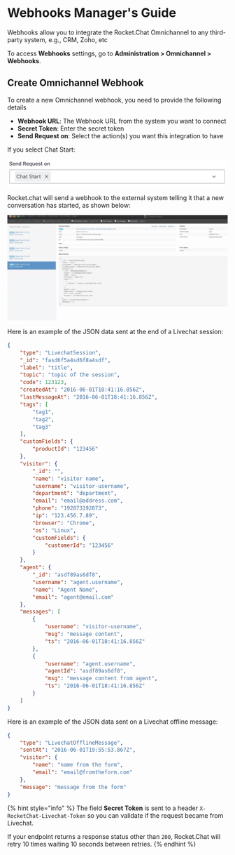 # Webhooks Manager's Guide

Webhooks allow you to integrate the Rocket.Chat Omnichannel to any third-party system, e.g., CRM, Zoho, etc

To access **Webhooks** settings, go to **Administration > Omnichannel > Webhooks**.

## Create Omnichannel Webhook

To create a new Omnichannel webhook, you need to provide the following details

* **Webhook URL**: The Webhook URL from the system you want to connect
* **Secret Token**: Enter the secret token
* **Send Request on**: Select the action(s) you want this integration to have

If you select Chat Start:

![](<../../.gitbook/assets/2 (12).png>)

Rocket.chat will send a webhook to the external system telling it that a new conversation has started, as shown below:

![](<../../.gitbook/assets/3 (12).png>)

Here is an example of the JSON data sent at the end of a Livechat session:

```json
{
    "type": "LivechatSession",
    "_id": "fasd6f5a4sd6f8a4sdf",
    "label": "title",
    "topic": "topic of the session",
    "code": 123123,
    "createdAt": "2016-06-01T18:41:16.856Z",
    "lastMessageAt": "2016-06-01T18:41:16.856Z",
    "tags": [
        "tag1",
        "tag2",
        "tag3"
    ],
    "customFields": {
        "productId": "123456"
    },
    "visitor": {
        "_id": "",
        "name": "visitor name",
        "username": "visitor-username",
        "department": "department",
        "email": "email@address.com",
        "phone": "192873192873",
        "ip": "123.456.7.89",
        "browser": "Chrome",
        "os": "Linux",
        "customFields": {
            "customerId": "123456"
        }
    },
    "agent": {
        "_id": "asdf89as6df8",
        "username": "agent.username",
        "name": "Agent Name",
        "email": "agent@email.com"
    },
    "messages": [
        {
            "username": "visitor-username",
            "msg": "message content",
            "ts": "2016-06-01T18:41:16.856Z"
        },
        {
            "username": "agent.username",
            "agentId": "asdf89as6df8",
            "msg": "message content from agent",
            "ts": "2016-06-01T18:41:16.856Z"
        }
    ]
}
```

Here is an example of the JSON data sent on a Livechat offline message:

```json
{
    "type": "LivechatOfflineMessage",
    "sentAt": "2016-06-01T19:55:53.867Z",
    "visitor": {
        "name": "name from the form",
        "email": "email@fromtheform.com"
    },
    "message": "message from the form"
}
```

{% hint style="info" %}
The field **Secret Token** is sent to a header `X-RocketChat-Livechat-Token` so you can validate if the request became from Livechat.

If your endpoint returns a response status other than `200`, Rocket.Chat will retry 10 times waiting 10 seconds between retries.
{% endhint %}
